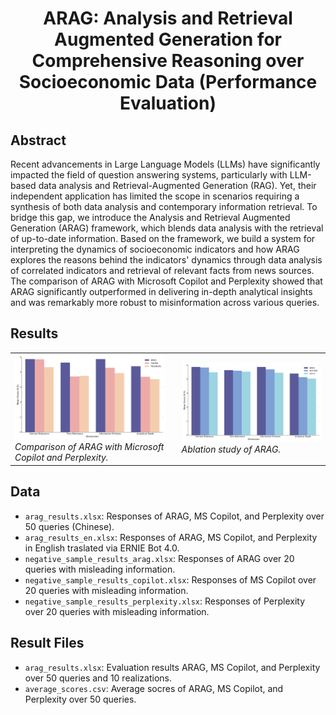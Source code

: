 <div align="center">
  <h1 align="center">ARAG: Analysis and Retrieval Augmented Generation for Comprehensive Reasoning over Socioeconomic Data (Performance Evaluation)
</h1>
</div>

## Abstract
Recent advancements in Large Language Models (LLMs) have significantly impacted the field of question answering systems, particularly with LLM-based data analysis and Retrieval-Augmented Generation (RAG). Yet, their independent application has limited the scope in scenarios requiring a synthesis of both data analysis and contemporary information retrieval. To bridge this gap, we introduce the Analysis and Retrieval Augmented Generation (ARAG) framework, which blends data analysis with the retrieval of up-to-date information. Based on the framework, we build a system for interpreting the dynamics of socioeconomic indicators and how ARAG explores the reasons behind the indicators' dynamics through data analysis of correlated indicators and retrieval of relevant facts from news sources. The comparison of ARAG with Microsoft Copilot and Perplexity showed that ARAG significantly outperformed in delivering in-depth analytical insights and was remarkably more robust to misinformation across various queries.

## Results
<table border="0" style="border: none;">
  <tr>
    <td>
      <img src="figs/fig4.png" width="500" alt="Chart 1" /><br />
      <em>Comparison of ARAG with Microsoft Copilot and Perplexity.</em>
    </td>
    <td style="padding-left: 20px;">
      <img src="figs/fig5.png" width="500" alt="Chart 2" /><br />
      <em>Ablation study of ARAG.</em>
    </td>
  </tr>
</table>

## Data
- `arag_results.xlsx`: Responses of ARAG, MS Copilot, and Perplexity over 50 queries (Chinese). 
- `arag_results_en.xlsx`: Responses of ARAG, MS Copilot, and Perplexity in English traslated via ERNIE Bot 4.0.
- `negative_sample_results_arag.xlsx`: Responses of ARAG over 20 queries with misleading information.
- `negative_sample_results_copilot.xlsx`: Responses of MS Copilot over 20 queries with misleading information. 
- `negative_sample_results_perplexity.xlsx`: Responses of Perplexity over 20 queries with misleading information. 

## Result Files
- `arag_results.xlsx`: Evaluation results ARAG, MS Copilot, and Perplexity over 50 queries and 10 realizations.
- `average_scores.csv`: Average socres of ARAG, MS Copilot, and Perplexity over 50 queries. 
